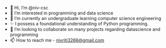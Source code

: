 - 👋 Hi, I’m @niv-csc
- 👀 I’m interested in programming and data science
- 🌱 I’m currently an undergraduate learning computer science engineering
- ✨ I possess a foundational understanding of Python programming.
- 💞️ I’m looking to collaborate on many projects regarding datascience and programming 
- 📫 How to reach me - nivriti3266@gmail.com


<!---
niv-csc/niv-csc is a ✨ special ✨ repository because its `README.md` (this file) appears on your GitHub profile.
You can click the Preview link to take a look at your changes.
--->
